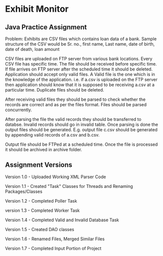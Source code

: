 # Exhibit Monitor
## Java Practice Assignment
Problem: Exhibits are CSV files which contains loan data of a bank. Sample structure of the CSV would be
Sr. no., first name, Last name, date of birth, date of death, loan amount

CSV files are uploaded on FTP server from various bank locations. Every CSV file has specific time. The file should be received before specific time. If file arrives on FTP server after the scheduled time it should be deleted.
Application should accept only valid files. A Valid file is the one which is in the knowledge of the application. i.e. if a.csv is uploaded on the FTP server then application should know that it is supposed to be receiving a.csv at a particular time. Duplicate files should be deleted.

After receiving valid files they should be parsed to check whether the records are correct and as per the files format. Files should be parsed concurrently.

After parsing the file the valid records they should be transferred to databse. Invalid records should go in invalid table.
Once parsing is done the output files should be generated. E.g. output file c.csv should be generated by appending valid records of a.csv and b.csv.

Output file should be FTPed at a scheduled time. Once the file is processed it should be archived in archive folder.
## Assignment Versions
Version 1.0 - Uploaded Working XML Parser Code

Version 1.1 - Created "Task" Classes for Threads and Renaming Packages/Classes

Version 1.2 - Completed Poller Task

version 1.3 - Completed Worker Task

Version 1.4 - Completed Valid and Invalid Database Task

Version 1.5 - Created DAO classes

Version 1.6 - Renamed Files, Merged Similar Files

Version 1.7 - Completed Input Portion of Project